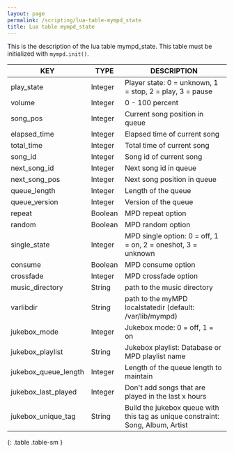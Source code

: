 ```yaml
---
layout: page
permalink: /scripting/lua-table-mympd_state
title: Lua table mympd_state
---
```


This is the description of the lua table mympd_state. This table must be initialized with `mympd.init()`.

| KEY | TYPE | DESCRIPTION |
| --- | ---- | ----------- |
| play_state | Integer | Player state: 0 = unknown, 1 = stop, 2 = play, 3 = pause |
| volume | Integer | 0 - 100 percent |
| song_pos | Integer | Current song position in queue |
| elapsed_time | Integer | Elapsed time of current song |
| total_time | Integer | Total time of current song |
| song_id | Integer | Song id of current song |
| next_song_id | Integer | Next song id in queue |
| next_song_pos | Integer | Next song position in queue |
| queue_length | Integer | Length of the queue |
| queue_version | Integer |  Version of the queue |
| repeat | Boolean | MPD repeat option |
| random | Boolean | MPD random option |
| single_state | Integer | MPD single option: 0 = off, 1 = on, 2 = oneshot, 3 = unknown |
| consume | Boolean | MPD consume option |
| crossfade  | Integer | MPD crossfade option |
| music_directory | String | path to the music directory |
| varlibdir | String | path to the myMPD localstatedir (default: /var/lib/mympd) |
| jukebox_mode | Integer | Jukebox mode: 0 = off, 1 = on |
| jukebox_playlist | String | Jukebox playlist: Database or MPD playlist name |
| jukebox_queue_length | Integer | Length of the queue length to maintain |
| jukebox_last_played | Integer | Don't add songs that are played in the last x hours |
| jukebox_unique_tag | String | Build the jukebox queue with this tag as unique constraint: Song, Album, Artist |
{: .table .table-sm }
